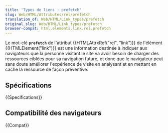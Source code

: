 ```yaml
---
title: 'Types de liens : prefetch'
slug: Web/HTML/Attributes/rel/prefetch
translation_of: Web/HTML/Link_types/prefetch
original_slug: Web/HTML/Link_types/prefetch
browser-compat: html.elements.link.rel.prefetch
---
```


Le mot-clé **`prefetch`** de l'attribut {{HTMLAttrxRef("rel", "link")}} de l'élément {{HTMLElement("link")}} est une information destinée à indiquer aux navigateurs que la personne visitant le site va avoir besoin de charger des ressources ciblées pour sa navigation future, et donc que le navigateur peut sans doute améliorer l'expérience de visite en analysant et en mettant en cache la ressource de façon préventive.

## Spécifications

{{Specifications}}

## Compatibilité des navigateurs

{{Compat}}
